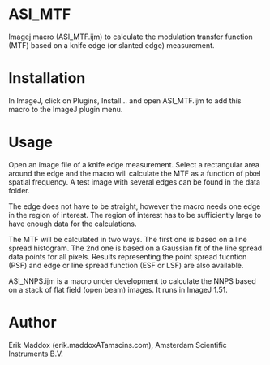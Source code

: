 # ASI_MTF
Imagej macro (ASI_MTF.ijm) to calculate the modulation transfer function (MTF) based on a knife edge (or slanted edge) measurement.

# Installation
In ImageJ, click on Plugins, Install... and open ASI_MTF.ijm to add this macro to the ImageJ plugin menu.

# Usage
Open an image file of a knife edge measurement. Select a rectangular area around the edge and the macro will calculate
the MTF as a function of pixel spatial frequency. A test image with several edges can be found in the data folder.

The edge does not have to be straight, however the macro needs one edge in the region of interest. The region of interest has to be sufficiently large to have enough data for the calculations.

The MTF will be calculated in two ways. The first one is based on a line spread histogram. The 2nd one is based on a Gaussian fit of the line spread data points for all pixels. Results representing the point spread fucntion (PSF) and edge or line spread function (ESF or LSF) are also available.

ASI_NNPS.ijm is a macro under development to calculate the NNPS based on a stack of flat field (open beam) images. It runs in ImageJ 1.51.

# Author
Erik Maddox (erik.maddoxATamscins.com), Amsterdam Scientific Instruments B.V.
  
